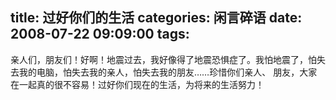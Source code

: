 title: 过好你们的生活
categories: 闲言碎语
date: 2008-07-22 09:09:00
tags:
---

亲人们，朋友们！好啊！地震过去，我好像得了地震恐惧症了。我怕地震了，怕失去我的电脑，怕失去我的亲人，怕失去我的朋友……珍惜你们亲人、 朋友，大家在一起真的很不容易！过好你们现在的生活，为将来的生活努力！